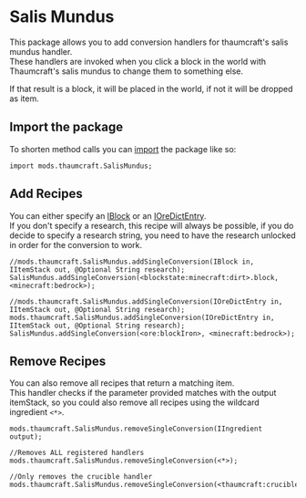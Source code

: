 # Salis Mundus

This package allows you to add conversion handlers for thaumcraft's salis mundus handler.  
These handlers are invoked when you click a block in the world with Thaumcraft's salis mundus to change them to something else.  

If that result is a block, it will be placed in the world, if not it will be dropped as item.


## Import the package
To shorten method calls you can [import](/AdvancedFunctions/Import/) the package like so:  
```zenscript
import mods.thaumcraft.SalisMundus;
```


## Add Recipes

You can either specify an [IBlock](/Vanilla/Blocks/IBlock/) or an [IOreDictEntry](/Vanilla/OreDict/IOreDictEntry/).  
If you don't specify a research, this recipe will always be possible, if you do decide to specify a research string, you need to have the research unlocked in order for the conversion to work.

```zenscript
//mods.thaumcraft.SalisMundus.addSingleConversion(IBlock in, IItemStack out, @Optional String research);
SalisMundus.addSingleConversion(<blockstate:minecraft:dirt>.block, <minecraft:bedrock>);

//mods.thaumcraft.SalisMundus.addSingleConversion(IOreDictEntry in, IItemStack out, @Optional String research);
mods.thaumcraft.SalisMundus.addSingleConversion(IOreDictEntry in, IItemStack out, @Optional String research);
SalisMundus.addSingleConversion(<ore:blockIron>, <minecraft:bedrock>);
```

## Remove Recipes

You can also remove all recipes that return a matching item.  
This handler checks if the parameter provided matches with the output itemStack, so you could also remove all recipes using the wildcard ingredient `<*>`.

```zenscript
mods.thaumcraft.SalisMundus.removeSingleConversion(IIngredient output);

//Removes ALL registered handlers
mods.thaumcraft.SalisMundus.removeSingleConversion(<*>);

//Only removes the crucible handler
mods.thaumcraft.SalisMundus.removeSingleConversion(<thaumcraft:crucible>);
```